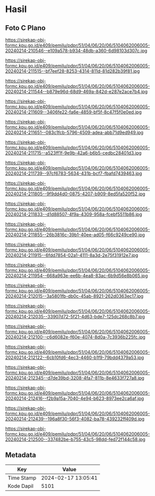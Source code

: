 # Hasil

## Foto C Plano

https://sirekap-obj-formc.kpu.go.id/e409/pemilu/pdpr/51/04/06/20/06/5104062006005-20240214-210546--e109a578-b934-48db-a360-6d98103d307c.jpg

https://sirekap-obj-formc.kpu.go.id/e409/pemilu/pdpr/51/04/06/20/06/5104062006005-20240214-211515--bf7eef28-8253-4314-811d-81d282b39f81.jpg

https://sirekap-obj-formc.kpu.go.id/e409/pemilu/pdpr/51/04/06/20/06/5104062006005-20240214-211544--b879e96d-68d9-469a-842d-e287e2ace7b4.jpg

https://sirekap-obj-formc.kpu.go.id/e409/pemilu/pdpr/51/04/06/20/06/5104062006005-20240214-211609--3406fe22-fa6e-4859-bf5f-8c47f5f0e0ed.jpg

https://sirekap-obj-formc.kpu.go.id/e409/pemilu/pdpr/51/04/06/20/06/5104062006005-20240214-211651--083c1fcb-5796-4509-adea-abb71d9ed949.jpg

https://sirekap-obj-formc.kpu.go.id/e409/pemilu/pdpr/51/04/06/20/06/5104062006005-20240214-211715--a523ff1f-9e9b-42a6-b6b5-cedbc28401d3.jpg

https://sirekap-obj-formc.kpu.go.id/e409/pemilu/pdpr/51/04/06/20/06/5104062006005-20240214-211739--97cf6783-5634-431b-bcf7-fbafd7439463.jpg

https://sirekap-obj-formc.kpu.go.id/e409/pemilu/pdpr/51/04/06/20/06/5104062006005-20240214-211805--9f9dd4d0-0875-4207-b909-8ed5fa520f52.jpg

https://sirekap-obj-formc.kpu.go.id/e409/pemilu/pdpr/51/04/06/20/06/5104062006005-20240214-211833--d1d88507-4f9a-4309-958a-fcebf5511b86.jpg

https://sirekap-obj-formc.kpu.go.id/e409/pemilu/pdpr/51/04/06/20/06/5104062006005-20240214-211855--26b3816c-39b1-40ee-ad05-f66c9249ce90.jpg

https://sirekap-obj-formc.kpu.go.id/e409/pemilu/pdpr/51/04/06/20/06/5104062006005-20240214-211915--6fdd7854-02a1-4111-8a3d-2e75f31912e7.jpg

https://sirekap-obj-formc.kpu.go.id/e409/pemilu/pdpr/51/04/06/20/06/5104062006005-20240214-211954--668a963e-ee6b-4ea8-83ac-6b9d56e8b065.jpg

https://sirekap-obj-formc.kpu.go.id/e409/pemilu/pdpr/51/04/06/20/06/5104062006005-20240214-212015--3a5801fb-db0c-45ab-8921-262d0363ec17.jpg

https://sirekap-obj-formc.kpu.go.id/e409/pemilu/pdpr/51/04/06/20/06/5104062006005-20240214-212035--33907d72-5f21-4d63-bde7-125dc268c8b7.jpg

https://sirekap-obj-formc.kpu.go.id/e409/pemilu/pdpr/51/04/06/20/06/5104062006005-20240214-212100--c6d6082e-f60e-4074-8d0a-7c3936b225fc.jpg

https://sirekap-obj-formc.kpu.go.id/e409/pemilu/pdpr/51/04/06/20/06/5104062006005-20240214-212122--6cb10fd6-4ec3-4460-b1f9-79bdd4379a53.jpg

https://sirekap-obj-formc.kpu.go.id/e409/pemilu/pdpr/51/04/06/20/06/5104062006005-20240214-212345--d7de39bd-3208-4fa7-811b-8e4633f727a8.jpg

https://sirekap-obj-formc.kpu.go.id/e409/pemilu/pdpr/51/04/06/20/06/5104062006005-20240214-212416--f2b9a15a-7040-4e94-b623-8973ee2ca6af.jpg

https://sirekap-obj-formc.kpu.go.id/e409/pemilu/pdpr/51/04/06/20/06/5104062006005-20240214-212439--196a8f30-56f3-4082-ba78-439232ff409d.jpg

https://sirekap-obj-formc.kpu.go.id/e409/pemilu/pdpr/51/04/06/20/06/5104062006005-20240214-212500--337482be-b755-43c5-98dd-fed72f144c58.jpg


## Metadata

| Key        | Value               |
| ---------- | ------------------- |
| Time Stamp | 2024-02-17 13:05:41 |
| Kode Dapil | 5101                |



